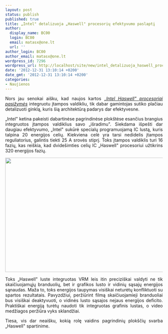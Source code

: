```yaml
---
layout: post
status: publish
published: true
title: „Intel" detalizuoja „Haswell" procesorių efektyvumo paslaptį
author:
  display_name: BC00
  login: BC00
  email: matasx@one.lt
  url: ''
author_login: BC00
author_email: matasx@one.lt
wordpress_id: 7296
wordpress_url: http://localhost/site/new/intel_detalizuoja_haswell_procesoriu_efektyvumo_paslapti/
date: '2012-12-31 13:10:14 +0200'
date_gmt: '2012-12-31 13:10:14 +0200'
categories:
- Naujienos
---
```

<p style="text-align: justify;">
	Nors jau senokai ai&scaron;ku, kad naujos kartos <a href="http://www.technews.lt/tekstas/intel_haswell_procsoriai_gali_sugadinti_spartinimo_megeju_nuotaikas.html;;"><em>&bdquo;Intel Haswell&quot; procesoriai pasižymės</em></a> integruotu įtampos valdikliu, tik dabar gamintojas sutiko plačiau detalizuoti ginklą, kuris &scaron;ią architektūrą padarys dar efektyvesne.</p>
<p style="text-align: justify;">
	&bdquo;Intel&quot; ketina pakeisti dabartinėse pagrindinėse plok&scaron;tėse esančius brangius integruotos įtampos valdiklius savo &bdquo;i&scaron;radimu&quot;. Siekdama i&scaron;pe&scaron;ti dar daugiau efektyvumo, &bdquo;Intel&quot; sukūrė specialų programuojamą IC lustą, kuris talpina 20 energijos celių. Kiekviena celė yra tarsi nedidelis įtampos reguliatorius, galintis tiekti 25 A srovės stiprį. Toks įtampos valdiklis turi 16 fazių, kas rei&scaron;kia, kad dvide&scaron;imties celių IC &bdquo;Haswell&quot; procesoriui užtikrins 320 energijos fazių.</p>
<p>
	<img alt="" src="http://technews.lt/userfiles/Intelhaswellvrm(1).png" style="width: 520px; height: 366px;" /></p>
<p style="text-align: justify;">
	Toks &bdquo;Haswell&quot; luste integruotas VRM leis itin precizi&scaron;kai valdyti ne tik skaičiuojamųjų branduolių, bet ir grafikos lusto ir vidinių sąsajų energijos sąnaudas. Maža to, toks energijos taupymas visi&scaron;kai neturėtų konfliktuoti su spartos rezultatais. Pavyzdžiui, peržiūrint filmą skaičiuojamieji branduoliai bus visi&scaron;kai deaktyvuoti, o vidinės lusto sąsajos nejaus energijos deficito. Prakti&scaron;kai energiją turėtų naudoti tik integruotas grafinis lustas, o video medžiagos peržiūra vyks sklandžiai.</p>
<p style="text-align: justify;">
	Tiesa, vis dar neai&scaron;ku, kokią rolę vaidins pagrindinių plok&scaron;čių svarba &bdquo;Haswell&quot; spartinime.</p>
